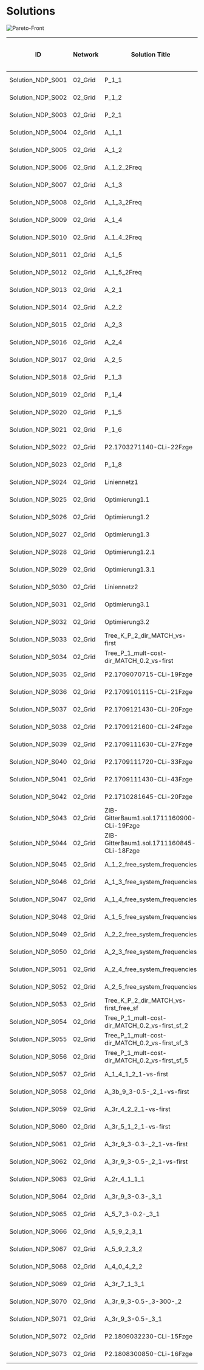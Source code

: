 # Solutions

![Pareto-Front](https://github.com/FOR2083/PublicTransportNetworks/tree/master/Grid_5x5/Input/Image/Pareto-Front.jpg)

| ID				| Network 		| Solution Title	| Creation Date		| No of Lines [-]	| No of Vehicles [-]	| Vehicle Kilometers [km]	| Vehicle Hours [h]	| Operating Cost [$]	|
| ---				| ---			| ---				| ---				| ---				| ---					| ---						| ---				| ---					|
|Solution_NDP_S001	|02_Grid	|P_1_1	|23.10.2018 12:34:38	|6	|24	|432.0	|21.6	|1848.0	|
|Solution_NDP_S002	|02_Grid	|P_1_2	|23.10.2018 12:34:53	|6	|24	|432.0	|21.8	|1848.0	|
|Solution_NDP_S003	|02_Grid	|P_2_1	|23.10.2018 12:35:08	|5	|23	|432.0	|21.6	|1798.0	|
|Solution_NDP_S004	|02_Grid	|A_1_1	|23.10.2018 12:35:34	|6	|28	|432.0	|22.0	|2048.0	|
|Solution_NDP_S005	|02_Grid	|A_1_2	|23.10.2018 12:35:47	|6	|23	|384.0	|19.5	|1726.0	|
|Solution_NDP_S006	|02_Grid	|A_1_2_2Freq	|23.10.2018 12:35:59	|6	|24	|384.0	|19.5	|1776.0	|
|Solution_NDP_S007	|02_Grid	|A_1_3	|23.10.2018 12:36:15	|6	|27	|464.0	|24.0	|2046.0	|
|Solution_NDP_S008	|02_Grid	|A_1_3_2Freq	|23.10.2018 12:36:33	|6	|33	|576.0	|29.4	|2514.0	|
|Solution_NDP_S009	|02_Grid	|A_1_4	|23.10.2018 12:36:53	|9	|28	|452.0	|22.9	|2078.0	|
|Solution_NDP_S010	|02_Grid	|A_1_4_2Freq	|23.10.2018 12:37:11	|10	|28	|484.0	|24.4	|2126.0	|
|Solution_NDP_S011	|02_Grid	|A_1_5	|23.10.2018 12:37:30	|8	|22	|392.0	|19.7	|1688.0	|
|Solution_NDP_S012	|02_Grid	|A_1_5_2Freq	|23.10.2018 12:37:47	|10	|25	|396.0	|20.0	|1844.0	|
|Solution_NDP_S013	|02_Grid	|A_2_1	|23.10.2018 12:38:03	|5	|26	|432.0	|21.8	|1948.0	|
|Solution_NDP_S014	|02_Grid	|A_2_2	|23.10.2018 12:38:22	|5	|26	|432.0	|21.8	|1948.0	|
|Solution_NDP_S015	|02_Grid	|A_2_3	|23.10.2018 12:38:40	|10	|36	|582.0	|29.5	|2673.0	|
|Solution_NDP_S016	|02_Grid	|A_2_4	|23.10.2018 12:39:00	|12	|28	|488.0	|24.6	|2132.0	|
|Solution_NDP_S017	|02_Grid	|A_2_5	|23.10.2018 12:39:19	|8	|26	|420.0	|21.3	|1930.0	|
|Solution_NDP_S018	|02_Grid	|P_1_3	|23.10.2018 12:39:36	|5	|27	|488.0	|24.4	|2082.0	|
|Solution_NDP_S019	|02_Grid	|P_1_4	|23.10.2018 12:39:50	|5	|28	|496.0	|24.8	|2144.0	|
|Solution_NDP_S020	|02_Grid	|P_1_5	|23.10.2018 12:40:04	|6	|23	|420.0	|21.0	|1780.0	|
|Solution_NDP_S021	|02_Grid	|P_1_6	|23.10.2018 12:40:34	|6	|23	|432.0	|21.6	|1798.0	|
|Solution_NDP_S022	|02_Grid	|P2.1703271140-CLi-22Fzge	|23.10.2018 12:40:48	|5	|22	|420.0	|21.0	|1730.0	|
|Solution_NDP_S023	|02_Grid	|P_1_8	|23.10.2018 12:41:01	|66	|73	|804.0	|40.2	|4856.0	|
|Solution_NDP_S024	|02_Grid	|Liniennetz1	|23.10.2018 12:41:23	|10	|25	|432.0	|21.6	|1898.0	|
|Solution_NDP_S025	|02_Grid	|Optimierung1.1	|23.10.2018 12:41:36	|10	|26	|432.0	|21.6	|1948.0	|
|Solution_NDP_S026	|02_Grid	|Optimierung1.2	|23.10.2018 12:41:50	|10	|24	|408.0	|20.4	|1812.0	|
|Solution_NDP_S027	|02_Grid	|Optimierung1.3	|23.10.2018 12:42:03	|10	|23	|420.0	|21.0	|1780.0	|
|Solution_NDP_S028	|02_Grid	|Optimierung1.2.1	|23.10.2018 12:42:18	|10	|24	|420.0	|21.0	|1830.0	|
|Solution_NDP_S029	|02_Grid	|Optimierung1.3.1	|23.10.2018 12:42:31	|10	|24	|432.0	|21.6	|1848.0	|
|Solution_NDP_S030	|02_Grid	|Liniennetz2	|23.10.2018 12:42:53	|5	|28	|528.0	|26.4	|2192.0	|
|Solution_NDP_S031	|02_Grid	|Optimierung3.1	|23.10.2018 12:43:22	|5	|23	|420.0	|21.0	|1780.0	|
|Solution_NDP_S032	|02_Grid	|Optimierung3.2	|23.10.2018 12:43:40	|5	|23	|432.0	|21.6	|1798.0	|
|Solution_NDP_S033	|02_Grid	|Tree_K_P_2_dir_MATCH_vs-first	|23.10.2018 12:44:00	|46	|92	|1024.0	|51.2	|6136.0	|
|Solution_NDP_S034	|02_Grid	|Tree_P_1_mult-cost-dir_MATCH_0.2_vs-first	|23.10.2018 12:44:23	|15	|18	|340.0	|17.0	|1410.0	|
|Solution_NDP_S035	|02_Grid	|P2.1709070715-CLi-19Fzge	|23.10.2018 12:44:39	|7	|19	|344.0	|17.2	|1466.0	|
|Solution_NDP_S036	|02_Grid	|P2.1709101115-CLi-21Fzge	|23.10.2018 12:45:06	|10	|21	|376.0	|18.8	|1614.0	|
|Solution_NDP_S037	|02_Grid	|P2.1709121430-CLi-20Fzge	|23.10.2018 12:45:34	|8	|20	|368.0	|18.4	|1552.0	|
|Solution_NDP_S038	|02_Grid	|P2.1709121600-CLi-24Fzge	|23.10.2018 12:46:02	|7	|24	|424.0	|21.2	|1836.0	|
|Solution_NDP_S039	|02_Grid	|P2.1709111630-CLi-27Fzge	|23.10.2018 12:46:24	|7	|27	|480.0	|24.0	|2070.0	|
|Solution_NDP_S040	|02_Grid	|P2.1709111720-CLi-33Fzge	|23.10.2018 12:46:38	|7	|33	|560.0	|28.0	|2490.0	|
|Solution_NDP_S041	|02_Grid	|P2.1709111430-CLi-43Fzge	|23.10.2018 12:47:02	|9	|40	|688.0	|34.4	|3032.0	|
|Solution_NDP_S042	|02_Grid	|P2.1710281645-CLi-20Fzge	|23.10.2018 12:47:19	|8	|20	|336.0	|16.8	|1504.0	|
|Solution_NDP_S043	|02_Grid	|ZIB-GitterBaum1.sol.1711160900-CLi-19Fzge	|23.10.2018 12:47:45	|9	|19	|332.0	|16.6	|1448.0	|
|Solution_NDP_S044	|02_Grid	|ZIB-GitterBaum1.sol.1711160845-CLi-18Fzge	|23.10.2018 12:48:13	|7	|18	|316.0	|15.8	|1374.0	|
|Solution_NDP_S045	|02_Grid	|A_1_2_free_system_frequencies	|23.10.2018 12:48:38	|6	|27	|432.0	|22.4	|1998.0	|
|Solution_NDP_S046	|02_Grid	|A_1_3_free_system_frequencies	|23.10.2018 12:48:56	|6	|28	|474.0	|24.4	|2111.0	|
|Solution_NDP_S047	|02_Grid	|A_1_4_free_system_frequencies	|23.10.2018 12:49:15	|8	|26	|428.0	|22.0	|1942.0	|
|Solution_NDP_S048	|02_Grid	|A_1_5_free_system_frequencies	|23.10.2018 12:49:35	|6	|25	|420.0	|21.2	|1880.0	|
|Solution_NDP_S049	|02_Grid	|A_2_2_free_system_frequencies	|23.10.2018 12:49:53	|5	|26	|410.0	|21.3	|1915.0	|
|Solution_NDP_S050	|02_Grid	|A_2_3_free_system_frequencies	|23.10.2018 12:50:13	|10	|40	|688.0	|35.3	|3032.0	|
|Solution_NDP_S051	|02_Grid	|A_2_4_free_system_frequencies	|23.10.2018 12:50:35	|10	|34	|536.0	|27.0	|2504.0	|
|Solution_NDP_S052	|02_Grid	|A_2_5_free_system_frequencies	|23.10.2018 12:50:57	|5	|24	|418.0	|21.2	|1827.0	|
|Solution_NDP_S053	|02_Grid	|Tree_K_P_2_dir_MATCH_vs-first_free_sf	|23.10.2018 12:51:17	|26	|63	|1130.0	|56.5	|4845.0	|
|Solution_NDP_S054	|02_Grid	|Tree_P_1_mult-cost-dir_MATCH_0.2_vs-first_sf_2	|23.10.2018 12:51:31	|10	|25	|448.0	|22.4	|1922.0	|
|Solution_NDP_S055	|02_Grid	|Tree_P_1_mult-cost-dir_MATCH_0.2_vs-first_sf_3	|23.10.2018 12:51:50	|6	|27	|440.0	|22.0	|2010.0	|
|Solution_NDP_S056	|02_Grid	|Tree_P_1_mult-cost-dir_MATCH_0.2_vs-first_sf_5	|23.10.2018 12:52:15	|5	|34	|626.0	|31.3	|2639.0	|
|Solution_NDP_S057	|02_Grid	|A_1_4_1_2_1-vs-first	|23.10.2018 12:52:47	|15	|19	|328.0	|16.4	|1442.0	|
|Solution_NDP_S058	|02_Grid	|A_3b_9_3-0.5-_2_1-vs-first	|23.10.2018 12:53:14	|14	|22	|392.0	|19.6	|1688.0	|
|Solution_NDP_S059	|02_Grid	|A_3r_4_2_2_1-vs-first	|23.10.2018 12:53:40	|63	|99	|1536.0	|76.8	|7254.0	|
|Solution_NDP_S060	|02_Grid	|A_3r_5_1_2_1-vs-first	|23.10.2018 12:54:25	|5	|23	|416.0	|20.8	|1774.0	|
|Solution_NDP_S061	|02_Grid	|A_3r_9_3-0.3-_2_1-vs-first	|23.10.2018 12:54:50	|18	|27	|444.0	|22.2	|2016.0	|
|Solution_NDP_S062	|02_Grid	|A_3r_9_3-0.5-_2_1-vs-first	|23.10.2018 12:55:16	|13	|23	|380.0	|19.0	|1720.0	|
|Solution_NDP_S063	|02_Grid	|A_2r_4_1_1_1	|23.10.2018 12:55:42	|14	|22	|328.0	|16.7	|1592.0	|
|Solution_NDP_S064	|02_Grid	|A_3r_9_3-0.3-_3_1	|23.10.2018 12:56:08	|13	|20	|260.0	|13.6	|1390.0	|
|Solution_NDP_S065	|02_Grid	|A_5_7_3-0.2-_3_1	|23.10.2018 12:56:33	|15	|21	|340.0	|17.5	|1560.0	|
|Solution_NDP_S066	|02_Grid	|A_5_9_2_3_1	|23.10.2018 12:56:59	|41	|65	|1008.0	|51.2	|4762.0	|
|Solution_NDP_S067	|02_Grid	|A_5_9_2_3_2	|23.10.2018 12:57:22	|41	|65	|1008.0	|51.2	|4762.0	|
|Solution_NDP_S068	|02_Grid	|A_4_0_4_2_2	|23.10.2018 12:57:47	|13	|13	|260.0	|13.0	|1040.0	|
|Solution_NDP_S069	|02_Grid	|A_3r_7_1_3_1	|23.10.2018 12:58:13	|13	|23	|352.0	|17.8	|1678.0	|
|Solution_NDP_S070	|02_Grid	|A_3r_9_3-0.5-_3-300-_2	|23.10.2018 12:58:40	|13	|24	|380.0	|19.2	|1770.0	|
|Solution_NDP_S071	|02_Grid	|A_3r_9_3-0.5-_3_1	|23.10.2018 12:59:09	|13	|22	|376.0	|19.2	|1664.0	|
|Solution_NDP_S072	|02_Grid	|P2.1809032230-CLi-15Fzge	|23.10.2018 12:59:36	|18	|15	|292.0	|14.6	|1188.0	|
|Solution_NDP_S073	|02_Grid	|P2.1808300850-CLi-16Fzge	|23.10.2018 13:00:06	|12	|16	|308.0	|15.4	|1262.0	|
